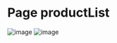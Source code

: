 # Page productList
![image](https://github.com/user-attachments/assets/1c6c3ccb-cc13-48ca-8d54-30436cdc490e)
![image](https://github.com/user-attachments/assets/d703bbc5-15b2-4605-98b2-1a28edb48184)

